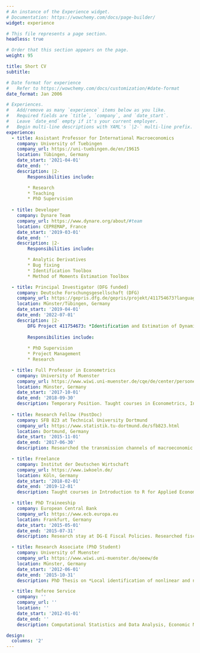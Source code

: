 ```yaml
---
# An instance of the Experience widget.
# Documentation: https://wowchemy.com/docs/page-builder/
widget: experience

# This file represents a page section.
headless: true

# Order that this section appears on the page.
weight: 95

title: Short CV
subtitle:

# Date format for experience
#   Refer to https://wowchemy.com/docs/customization/#date-format
date_format: Jan 2006

# Experiences.
#   Add/remove as many `experience` items below as you like.
#   Required fields are `title`, `company`, and `date_start`.
#   Leave `date_end` empty if it's your current employer.
#   Begin multi-line descriptions with YAML's `|2-` multi-line prefix.
experience:
  - title: Assistant Professor for International Macroeconomics
    company: University of Tuebingen
    company_url: https://uni-tuebingen.de/en/19615
    location: Tübingen, Germany
    date_start: '2021-04-01'
    date_end: ''
    description: |2-
        Responsibilities include:

        * Research
        * Teaching
        * PhD Supervision
  
  - title: Developer
    company: Dynare Team
    company_url: https://www.dynare.org/about/#team
    location: CEPREMAP, France
    date_start: '2019-03-01'
    date_end: ''
    description: |2-
        Responsibilities include:

        * Analytic Derivatives
        * Bug fixing
        * Identification Toolbox
        * Method of Moments Estimation Toolbox

  - title: Principal Investigator (DFG funded)
    company: Deutsche Forschungsgesellschaft (DFG)
    company_url: https://gepris.dfg.de/gepris/projekt/411754673?language=en
    location: Münster/Tübingen, Germany
    date_start: '2019-04-01'
    date_end: '2022-07-01'
    description: |2-
        DFG Project 411754673: *Identification and Estimation of Dynamic Stochastic General Equilibrium Models: Skewness Matters*
        
        Responsibilities include:
 
        * PhD Supervision
        * Project Management
        * Research

  - title: Full Professor in Econometrics
    company: University of Muenster
    company_url: https://www.wiwi.uni-muenster.de/cqe/de/center/personen/willi-mutschler-1
    location: Münster, Germany
    date_start: '2017-10-01'
    date_end: '2018-09-30'
    description: Temporary Position. Taught courses in Econometrics, Introduction to R, Statistics, and Macroeconometrics.
  
  - title: Research Fellow (PostDoc)
    company: SFB 823 at Technical University Dortmund
    company_url: https://www.statistik.tu-dortmund.de/sfb823.html
    location: Dortmund, Germany
    date_start: '2015-11-01'
    date_end: '2017-06-30'
    description: Researched the transmission channels of macroeconomic shocks and economic policy with a focus on time-varying risk premia and rare disaster. Taught courses in Survey Sampling Methods and GMM, Indirect Inference, and Bootstrap.

  - title: Freelance
    company: Institut der Deutschen Wirtschaft
    company_url: https://www.iwkoeln.de/
    location: Köln, Germany
    date_start: '2018-02-01'
    date_end: '2019-12-01'
    description: Taught courses in Introduction to R for Applied Economists.

  - title: PhD Traineeship
    company: European Central Bank
    company_url: https://www.ecb.europa.eu
    location: Frankfurt, Germany
    date_start: '2015-05-01'
    date_end: '2015-07-31'
    description: Research stay at DG-E Fiscal Policies. Researched fiscal policy within the EAGLE model.

  - title: Research Associate (PhD Student)
    company: University of Muenster
    company_url: https://www.wiwi.uni-muenster.de/oeew/de
    location: Münster, Germany
    date_start: '2012-06-01'
    date_end: '2015-10-31'
    description: PhD Thesis on *Local identification of nonlinear and non-Gaussian DSGE models*. Taught courses in DSGE Models, Empirical Methods, Macroeconometrics, Multivariate Time Series Analysis, Introduction to R, and GMM/Indirect Inference/Bootstrap.

  - title: Referee Service
    company: ''
    company_url: ''
    location: ''
    date_start: '2012-01-01'
    date_end: ''
    description: Computational Statistics and Data Analysis, Economic Modelling, Journal of Economic Dynamics and Control, National Science Centre Poland, The B.E. Journal of Macroeconomics

design:
  columns: '2'
---
```

